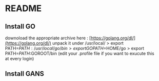 README
======

Install GO
----------

downoload the appropriate archive here :
[https://golang.org/dl/](https://golang.org/dl/)
unpack it under /usr/local/
    > export PATH=$PATH:/usr/local/go/bin
    > export GOPATH=$HOME/go
    > export PATH=$PATH:$GOROOT/bin
(edit your .profile file if you want to exucute this at every login)

Install GANS
------------



